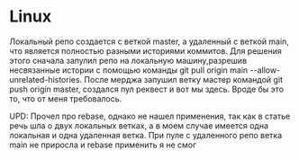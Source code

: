 # Linux

Локальный репо создается с веткой master, а удаленный с веткой main, что является полностью разными историями коммитов. Для решения этого сначала запулил репо на локальную машину,разрешив несвязанные истории с помощью команды git pull origin main --allow-unrelated-histories. После мерджа запушил ветку мастер командой git push origin master, создался пул реквест и вот мы здесь. Вроде бы это то, что от меня требовалось.

UPD: Прочел про rebase, однако не нашел применения, так как в статье речь шла о двух локальных ветках, а в моем случае имеется одна локальная и одна удаленная ветка. При пуле с удаленного репо ветка main не приросла и rebase применить я не смог
